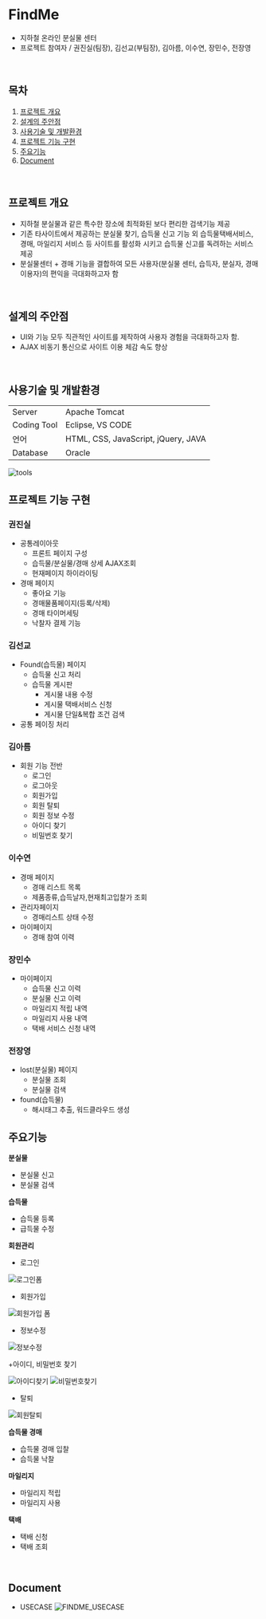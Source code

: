 # FindMe
- 지하철 온라인 분실물 센터
- 프로젝트 참여자 / 권진실(팀장), 김선교(부팀장), 김아름, 이수연, 장민수, 전장영 
<br>

## 목차
1. [프로젝트 개요](##-프로젝트-개요)
2. [설계의 주안점](##-설계의-주안점 )
3. [사용기술 및 개발환경](##-사용기술-및-개발환경)
4. [프로젝트 기능 구현](##-프로젝트-기능-구현)
5. [주요기능](##-주요기능)
6. [Document](##-Document)
<br>

## 프로젝트 개요
- 지하철 분실물과 같은 특수한 장소에 최적화된 보다 편리한 검색기능 제공
- 기존 타사이트에서 제공하는 분실물 찾기, 습득물 신고 기능 외 습득물택배서비스, 경매, 마일리지 서비스 등
사이트를 활성화 시키고 습득물 신고를 독려하는 서비스 제공 
- 분실물센터 + 경매 기능을 결합하여 모든 사용자(분실물 센터, 습득자, 분실자, 경매이용자)의 편익을 극대화하고자 함
<br>

## 설계의 주안점
- UI와 기능 모두 직관적인 사이트를 제작하여 사용자 경험을 극대화하고자 함. 
- AJAX 비동기 통신으로 사이트 이용 체감 속도 향상
<br>

## 사용기술 및 개발환경
|   |   |
|---|---|
|Server|Apache Tomcat|
|Coding Tool|Eclipse, VS CODE|
|언어|HTML, CSS, JavaScript, jQuery, JAVA|
|Database|Oracle|


![tools](https://user-images.githubusercontent.com/40844404/157788090-eb8c89c0-e109-4951-8ede-cb5afc0877ef.jpg)
<br>

## 프로젝트 기능 구현

### 권진실
+ 공통레이아웃
  - 프론트 페이지 구성
  - 습득물/분실물/경매 상세 AJAX조회
  - 현재페이지 하이라이팅
+ 경매 페이지
  - 좋아요 기능
  - 경매물품페이지(등록/삭제)
  - 경매 타이머세팅
  - 낙찰자 결제 기능

### 김선교
+ Found(습득물) 페이지
  - 습득물 신고 처리
  - 습득물 게시판
    * 게시물 내용 수정
    * 게시물 택배서비스 신청
    * 게시물 단일&복합 조건 검색
+ 공통 페이징 처리

### 김아름
+ 회원 기능 전반
  - 로그인
  - 로그아웃
  - 회원가입
  - 회원 탈퇴
  - 회원 정보 수정
  - 아이디 찾기
  - 비밀번호 찾기

### 이수연
+ 경매 페이지
  - 경매 리스트 목록
  - 제품종류,습득날자,현재최고입찰가 조회
+ 관리자페이지
  - 경매리스트 상태 수정
+ 마이페이지 
  - 경매 참여 이력

### 장민수
+ 마이페이지
  - 습득물 신고 이력
  - 분실물 신고 이력
  - 마일리지 적립 내역
  - 마일리지 사용 내역
  - 택배 서비스 신청 내역

### 전장영
+ lost(분실물) 페이지
  - 분실물 조회
  - 분실물 검색
+ found(습득물) 
  - 해시태그 추출, 워드클라우드 생성


## 주요기능
**분실물**
+ 분실물 신고
+ 분실물 검색

**습득물**
+ 습득물 등록
+ 급득물 수정

**회원관리**
+ 로그인

![로그인폼](https://user-images.githubusercontent.com/97659389/157798509-bfb69302-b531-44c9-8718-24eeda8829dc.png)
+ 회원가입

![회원가입 폼](https://user-images.githubusercontent.com/97659389/157799343-07f66379-81e6-48ea-a8e7-0e26a99a99f3.png)

+ 정보수정

![정보수정](https://user-images.githubusercontent.com/97659389/157799315-710b3e24-6636-4784-9bcf-3eb4ab885e11.png)

+아이디, 비밀번호 찾기

![아이디찾기](https://user-images.githubusercontent.com/97659389/157798755-e8a6f5d1-e643-447f-9e2b-77b2c4f0613e.png)
![비밀번호찾기](https://user-images.githubusercontent.com/97659389/157799493-35eae5ff-314b-4f8f-94f8-f13f23fce244.png)

+ 탈퇴

![회원탈퇴](https://user-images.githubusercontent.com/97659389/157798774-4a449193-c1a3-4912-b4e0-18bab34ff381.png)

**습득물 경매**
+ 습득물 경매 입찰
+ 습득물 낙찰

**마일리지**
+ 마일리지 적립
+ 마일리지 사용

**택배**
+ 택배 신청
+ 택배 조회
<br>

## Document
+ USECASE
![FINDME_USECASE](https://user-images.githubusercontent.com/40844404/157806821-fe913830-afed-446e-aa7d-f86c72f6555d.jpg)
